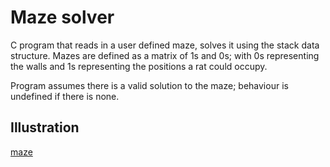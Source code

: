 # Maze solver

C program that reads in a user defined maze, solves it using the stack data structure. Mazes are defined as a matrix of 1s and 0s; with 0s representing the walls and 1s representing the positions a rat could occupy.

Program assumes there is a valid solution to the maze; behaviour is undefined if there is none.

## Illustration

[maze](maze.png)
